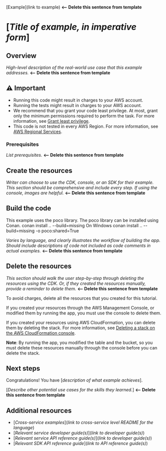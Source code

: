 [Example](link to example) **<-- Delete this sentence from template**
# [*Title of example, in imperative form*]

## Overview
*High-level description of the real-world use case that this example addresses.*  **<-- Delete this sentence from template**

## ⚠️ Important
* Running this code might result in charges to your AWS account. 
* Running the tests might result in charges to your AWS account.
*  We recommend that you grant your code least privilege. At most, grant only the minimum permissions required to perform the task. For more information, see [Grant least privilege](https://docs.aws.amazon.com/IAM/latest/UserGuide/best-practices.html#grant-least-privilege). 
* This code is not tested in every AWS Region. For more information, see [AWS Regional Services](https://aws.amazon.com/about-aws/global-infrastructure/regional-product-services).

### Prerequisites
*List prerequisites.* **<-- Delete this sentence from template**

## Create the resources 
*Writer can choose to use the CDK, console, or an SDK for their example. This section should be comprehensive and include every step. If using the console, images are helpful.* **<-- Delete this sentence from template** 

## Build the code
This example uses the poco library.
The poco library can be installed using Conan.
conan install .. --build=missing
On Windows
conan install .. --build=missing -o poco:shared=True

*Varies by language, and clearly illustrates the workflow of building the app. Should include descriptions of code not included as code comments in actual examples.* **<-- Delete this sentence from template**

## Delete the resources

*This section should walk the user step-by-step through deleting the resources using the CDK. Or, if they created the resources manually, provide a reminder to delete them.* **<-- Delete this sentence from template**

To avoid charges, delete all the resources that you created for this tutorial.

If you created your resources through the AWS Management Console, or modified them by running the app, you must use the console to delete them.

If you created your resources using AWS CloudFormation, you can delete them by deleting the stack. For more information, see [Deleting a stack on the AWS CloudFormation console](https://docs.aws.amazon.com/AWSCloudFormation/latest/UserGuide/cfn-console-delete-stack.html).

**Note**: By running the app, you modified the table and the bucket, so you must delete these resources manually through the console before you can delete the stack.

## Next steps
Congratulations! You have [*description of what example achieves*].

[*Describe other potential use cases for the skills they learned.*] **<-- Delete this sentence from template**

## Additional resources
* [*Cross-service examples*](*link to cross-service level README for the language*)
* [*Relevant service developer guide(s)*](*link to developer guide(s)*)
* [*Relevant service API reference guide(s)*](*link to developer guide(s)*)
* [*Relevant SDK API reference guide*](*link to API reference guide(s)*) 

